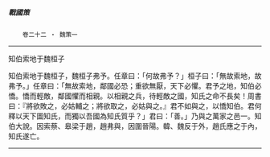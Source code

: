 

##### 戰國策
　　`卷二十二 ‧ 魏策一`

* * *

知伯索地于魏桓子

知伯索地于魏桓子，魏桓子弗予。任章曰：「何故弗予？」桓子曰：「無故索地，故弗予。」任章曰：「無故索地，鄰國必恐；重欲無厭，天下必懼。君予之地，知伯必憍。憍而輕敵，鄰國懼而相親。以相親之兵，待輕敵之國，知氏之命不長矣！周書曰：『將欲敗之，必姑輔之；將欲取之，必姑與之。』君不如與之，以憍知伯。君何釋以天下圖知氏，而獨以吾國為知氏質乎？」君曰：「善。」乃與之萬家之邑一。知伯大說。因索蔡、皋梁于趙，趙弗與，因圍晉陽。韓、魏反于外，趙氏應之于內，知氏遂亡。

* * *

